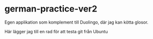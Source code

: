 # german-practice-ver2
Egen applikation som komplement till Duolingo, där jag kan kötta glosor.

Här lägger jag till en rad för att testa git från Ubuntu